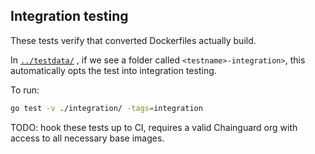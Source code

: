 ## Integration testing

These tests verify that converted Dockerfiles actually build.

In [`../testdata/`](../testdata/) , if we see a folder called `<testname>-integration>`, this automatically opts the test into
integration testing.

To run:

```sh
go test -v ./integration/ -tags=integration
```

TODO: hook these tests up to CI, requires a valid Chainguard org
with access to all necessary base images.
